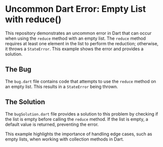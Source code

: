 # Uncommon Dart Error: Empty List with reduce()

This repository demonstrates an uncommon error in Dart that can occur when using the `reduce` method with an empty list.  The `reduce` method requires at least one element in the list to perform the reduction; otherwise, it throws a `StateError`. This example shows the error and provides a solution.

## The Bug

The `bug.dart` file contains code that attempts to use the `reduce` method on an empty list. This results in a `StateError` being thrown.

## The Solution

The `bugSolution.dart` file provides a solution to this problem by checking if the list is empty before calling the `reduce` method. If the list is empty, a default value is returned, preventing the error.

This example highlights the importance of handling edge cases, such as empty lists, when working with collection methods in Dart.